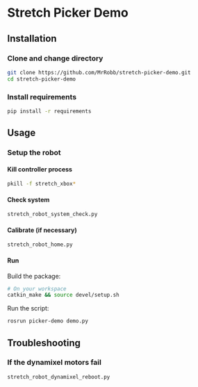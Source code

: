 
# Stretch Picker Demo

## Installation

### Clone and change directory

```bash
git clone https://github.com/MrRobb/stretch-picker-demo.git
cd stretch-picker-demo
```

### Install requirements

```bash
pip install -r requirements
```

## Usage

### Setup the robot

#### Kill controller process

```bash
pkill -f stretch_xbox*
```

#### Check system

```bash
stretch_robot_system_check.py
```

#### Calibrate (if necessary)

```bash
stretch_robot_home.py
```

#### Run

Build the package:

```bash
# On your workspace
catkin_make && source devel/setup.sh
```

Run the script:

```bash
rosrun picker-demo demo.py
```

## Troubleshooting

### If the dynamixel motors fail

```bash
stretch_robot_dynamixel_reboot.py
```